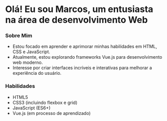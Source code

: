 # Olá! Eu sou Marcos, um entusiasta na área de desenvolvimento Web

### Sobre Mim
- Estou focado em aprender e aprimorar minhas habilidades em HTML, CSS e JavaScript.
- Atualmente, estou explorando frameworks Vue.js para desenvolvimento web moderno.
- Interesse  por criar interfaces incríveis e interativas para melhorar a experiência do usuário.

### Habilidades
- HTML5
- CSS3 (incluindo flexbox e grid)
- JavaScript (ES6+)
- Vue.js (em processo de aprendizado)


<!--

## Projetos
- [Nome do Projeto](link do projeto): Breve descrição do projeto e tecnologias utilizadas.
- [Nome do Projeto](link do projeto): Breve descrição do projeto e tecnologias utilizadas.

## Contato
- 📧 Email: seuemail@gmail.com
- 🔗 LinkedIn: [Seu Perfil](link do LinkedIn)
- 🐦 Twitter: [@SeuTwitter](link do Twitter)


**marcosokamoto/marcosokamoto** is a ✨ _special_ ✨ repository because its `README.md` (this file) appears on your GitHub profile.
### Hi there 👋
Here are some ideas to get you started:

- 🔭 I’m currently working on ...
- 🌱 I’m currently learning ...
- 👯 I’m looking to collaborate on ...
- 🤔 I’m looking for help with ...
- 💬 Ask me about ...
- 📫 How to reach me: ...
- 😄 Pronouns: ...
- ⚡ Fun fact: ...
-->
